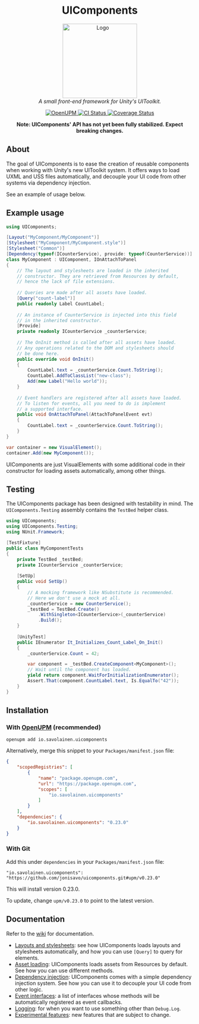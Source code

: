 ﻿<h1 align="center">UIComponents</h1>

<p align="center">
    <img src="https://raw.githubusercontent.com/jonisavo/uicomponents/main/logo.png" alt="Logo" width="200px" height="200px" />
    <br />
    <i>A small front-end framework for Unity's UIToolkit.</i>
</p>

<p align="center">
	<a href="https://openupm.com/packages/io.savolainen.uicomponents/">
		<img src="https://img.shields.io/npm/v/io.savolainen.uicomponents?label=openupm&amp;registry_uri=https://package.openupm.com" alt="OpenUPM" />
	</a>
    <a href="https://github.com/jonisavo/uicomponents/actions/workflows/ci.yml">
        <img src="https://github.com/jonisavo/uicomponents/actions/workflows/unity.yml/badge.svg" alt="CI Status" />
    </a>
    <a href="https://codecov.io/gh/jonisavo/uicomponents">
      <img src="https://codecov.io/gh/jonisavo/uicomponents/branch/main/graph/badge.svg?token=A7DF04CF06" alt="Coverage Status" />
    </a>
</p>

<p align="center">
	<b>Note: UIComponents' API has not yet been fully stabilized. Expect breaking changes.</b>
</p>

## About

The goal of UIComponents is to ease the creation of reusable components when
working with Unity's new UIToolkit system. It offers ways to load UXML and USS
files automatically, and decouple your UI code from other systems via
dependency injection.

See an example of usage below.

## Example usage

```c#
using UIComponents;

[Layout("MyComponent/MyComponent")]
[Stylesheet("MyComponent/MyComponent.style")]
[Stylesheet("Common")]
[Dependency(typeof(ICounterService), provide: typeof(CounterService))]
class MyComponent : UIComponent, IOnAttachToPanel
{
    // The layout and stylesheets are loaded in the inherited
    // constructor. They are retrieved from Resources by default,
    // hence the lack of file extensions.
    
    // Queries are made after all assets have loaded.
    [Query("count-label")]
    public readonly Label CountLabel;
    
    // An instance of CounterService is injected into this field
    // in the inherited constructor.
    [Provide]
    private readonly ICounterService _counterService;
    
    // The OnInit method is called after all assets have loaded.
    // Any operations related to the DOM and stylesheets should
    // be done here.
    public override void OnInit()
    {
        CountLabel.text = _counterService.Count.ToString();
        CountLabel.AddToClassList("new-class");
        Add(new Label("Hello world"));
    }
    
    // Event handlers are registered after all assets have loaded.
    // To listen for events, all you need to do is implement
    // a supported interface.
    public void OnAttachToPanel(AttachToPanelEvent evt)
    {
        CountLabel.text = _counterService.Count.ToString();
    }
}
```

```c#
var container = new VisualElement();
container.Add(new MyComponent());
```

UIComponents are just VisualElements with some additional code in their
constructor for loading assets automatically, among other things.

## Testing

The UIComponents package has been designed with testability in mind. The `UIComponents.Testing`
assembly contains the `TestBed` helper class.

```c#
using UIComponents;
using UIComponents.Testing;
using NUnit.Framework;

[TestFixture]
public class MyComponentTests
{
    private TestBed _testBed;
    private ICounterService _counterService;
    
    [SetUp]
    public void SetUp()
    {
        // A mocking framework like NSubstitute is recommended.
        // Here we don't use a mock at all.
        _counterService = new CounterService();
        _testBed = TestBed.Create()
            .WithSingleton<ICounterService>(_counterService)
            .Build();
    }
    
    [UnityTest]
    public IEnumerator It_Initializes_Count_Label_On_Init()
    {
        _counterService.Count = 42;

        var component = _testBed.CreateComponent<MyComponent>();
        // Wait until the component has loaded.
        yield return component.WaitForInitializationEnumerator();
        Assert.That(component.CountLabel.text, Is.EqualTo("42"));
    }
}
```

## Installation

### With [OpenUPM](https://openupm.com/packages/io.savolainen.uicomponents/) (recommended)

```shell
openupm add io.savolainen.uicomponents
```

Alternatively, merge this snippet to your `Packages/manifest.json` file:

```json
{
    "scopedRegistries": [
        {
            "name": "package.openupm.com",
            "url": "https://package.openupm.com",
            "scopes": [
                "io.savolainen.uicomponents"
            ]
        }
    ],
    "dependencies": {
        "io.savolainen.uicomponents": "0.23.0"
    }
}
```

### With Git

Add this under `dependencies` in your `Packages/manifest.json` file:

```
"io.savolainen.uicomponents": "https://github.com/jonisavo/uicomponents.git#upm/v0.23.0"
```

This will install version 0.23.0.

To update, change `upm/v0.23.0` to point to the latest version.

## Documentation

Refer to the [wiki](https://github.com/jonisavo/uicomponents/wiki) for documentation.

- [Layouts and stylesheets](https://github.com/jonisavo/uicomponents/wiki/2.-Layouts-and-stylesheets): see how UIComponents 
loads layouts and stylesheets automatically, and how you can use `[Query]` to query for elements.
- [Asset loading](https://github.com/jonisavo/uicomponents/wiki/3.-Asset-loading): UIComponents loads assets from Resources
by default. See how you can use different methods.
- [Dependency injection](https://github.com/jonisavo/uicomponents/wiki/4.-Dependency-injection): UIComponents comes
with a simple dependency injection system. See how you can use it to decouple your UI code from other logic.
- [Event interfaces](https://github.com/jonisavo/uicomponents/wiki/5.-Event-interfaces): a list of interfaces
whose methods will be automatically registered as event callbacks.
- [Logging](https://github.com/jonisavo/uicomponents/wiki/6.-Logging): for when you want to use something other
than `Debug.Log`.
- [Experimental features](https://github.com/jonisavo/uicomponents/wiki/7.-Experimental-features): new features that
are subject to change.
